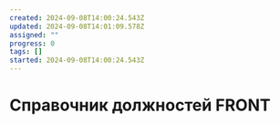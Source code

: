 ```yaml
---
created: 2024-09-08T14:00:24.543Z
updated: 2024-09-08T14:01:09.578Z
assigned: ""
progress: 0
tags: []
started: 2024-09-08T14:00:24.543Z
---
```


# Справочник должностей FRONT
